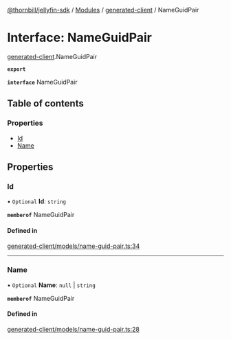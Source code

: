 [@thornbill/jellyfin-sdk](../README.md) / [Modules](../modules.md) / [generated-client](../modules/generated_client.md) / NameGuidPair

# Interface: NameGuidPair

[generated-client](../modules/generated_client.md).NameGuidPair

**`export`**

**`interface`** NameGuidPair

## Table of contents

### Properties

- [Id](generated_client.NameGuidPair.md#id)
- [Name](generated_client.NameGuidPair.md#name)

## Properties

### Id

• `Optional` **Id**: `string`

**`memberof`** NameGuidPair

#### Defined in

[generated-client/models/name-guid-pair.ts:34](https://github.com/jellyfin/jellyfin-sdk-typescript/blob/fa599ae/src/generated-client/models/name-guid-pair.ts#L34)

___

### Name

• `Optional` **Name**: ``null`` \| `string`

**`memberof`** NameGuidPair

#### Defined in

[generated-client/models/name-guid-pair.ts:28](https://github.com/jellyfin/jellyfin-sdk-typescript/blob/fa599ae/src/generated-client/models/name-guid-pair.ts#L28)
